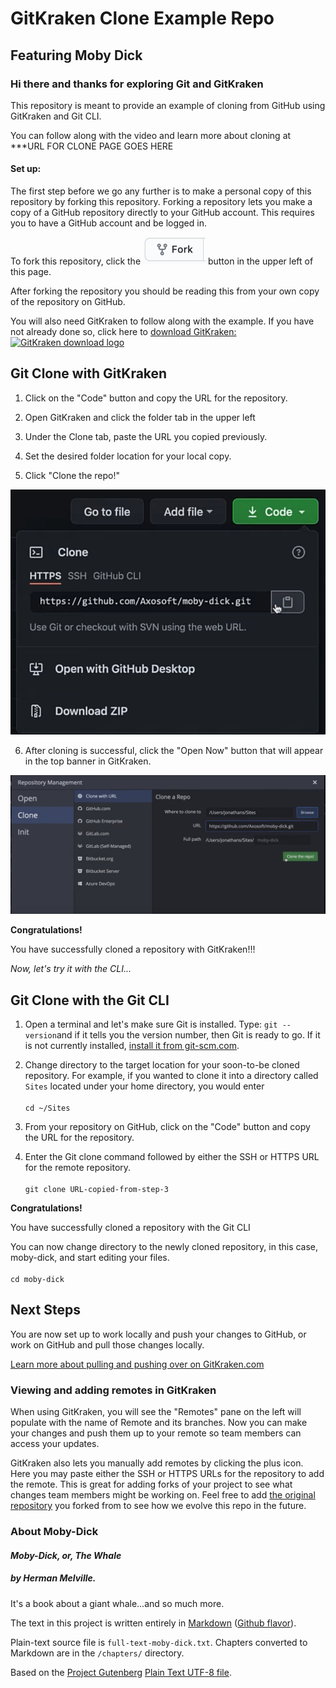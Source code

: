 # GitKraken Clone Example Repo
## Featuring Moby Dick

### Hi there and thanks for exploring Git and GitKraken

This repository is meant to provide an example of cloning from GitHub using GitKraken and Git CLI.  

You can follow along with the video and learn more about cloning at ***URL FOR CLONE PAGE GOES HERE


#### Set up:

The first step before we go any further is to make a personal copy of this repository by forking this repository.  Forking a repository lets you make a copy of a GitHub repository directly to your GitHub account. This requires you to have a GitHub account and be logged in.  

To fork this repository, click the <img src='img/gh-fork-icon.png' alt="drawing" alt='GitHub Fork button' width="100"/> button in the upper left of this page. 

After forking the repository you should be reading this from your own copy of the repository on GitHub.  

You will also need GitKraken to follow along with the example. If you have not already done so, click here to [download GitKraken: <img src="https://www.gitkraken.com/downloads/brand-assets/gitkraken-logo-dark-sq.png" alt='GitKraken download logo' width="100" /> ](https://www.gitkraken.com/download)



## Git Clone with GitKraken

1. Click on the "Code" button and copy the URL for the repository.

2. Open GitKraken and click the folder tab in the upper left

3. Under the Clone tab, paste the URL you copied previously.

4. Set the desired folder location for your local copy.  

5. Click "Clone the repo!"

![Git Clone in GitKraken](img/git-clone-screen-in-GitKraken.png)

6. After cloning is successful, click the "Open Now" button that will appear in the top banner in GitKraken.

![Open Now button in GitKraken](img/open-now-in-gitkraken.png)


**Congratulations!**  

You have successfully cloned a repository with GitKraken!!! 


*Now, let's try it with the CLI...*


## Git Clone with the Git CLI

1. Open a terminal and let's make sure Git is installed. Type:
`git --version`and if it tells you the version number, then Git is ready to go. If it is not currently installed, [install it from git-scm.com](https://git-scm.com/downloads).

2. Change directory to the target location for your soon-to-be cloned repository. For example, if you wanted to clone it into a directory called `Sites` located under your home directory, you would enter 
<br><br>`cd ~/Sites`

3. From your repository on GitHub, click on the "Code" button and copy the URL for the repository.

4. Enter the Git clone command followed by either the SSH or HTTPS URL for the remote repository. 
<br><br>`git clone URL-copied-from-step-3`


**Congratulations!**  


You have successfully cloned a repository with the Git CLI

You can now change directory to the newly cloned repository, in this case, moby-dick, and start editing your files.  
<br>`cd moby-dick`



## Next Steps

You are now set up to work locally and push your changes to GitHub, or work on GitHub and pull those changes locally. 

[Learn more about pulling and pushing over on GitKraken.com](
https://support.gitkraken.com/working-with-repositories/pushing-and-pulling/)


### Viewing and adding remotes in GitKraken

When using GitKraken, you will see the "Remotes" pane on the left will populate with the name of Remote and its branches. Now you can make your changes and push them up to your remote so team members can access your updates.

GitKraken also lets you manually add remotes by clicking the plus icon. Here you may paste either the SSH or HTTPS URLs for the repository to add the remote. This is great for adding forks of your project to see what changes team members might be working on. Feel free to add [the original repository](https://github.com/Axosoft/moby-dick) you forked from to see how we evolve this repo in the future. 



### About Moby-Dick


#### *Moby-Dick, or, The Whale* 
##### by Herman Melville. 

It's a book about a giant whale...and so much more.  

The text in this project is written entirely in [Markdown](http://daringfireball.net/projects/markdown/) ([Github flavor](https://help.github.com/articles/github-flavored-markdown)). 

Plain-text source file is `full-text-moby-dick.txt`. Chapters converted to Markdown are in the `/chapters/` directory. 

Based on the [Project Gutenberg](http://www.gutenberg.org/ebooks/2701) [Plain Text UTF-8 file](http://www.gutenberg.org/cache/epub/2701/pg2701.txt).

